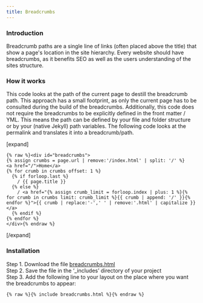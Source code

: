 ```yaml
---
title: Breadcrumbs
---
```


### Introduction

Breadcrumb paths are a single line of links (often placed above the title) that show a page's location in the site hierarchy. Every website should have breadcrumbs, as it benefits SEO as well as the users understanding of the sites structure.

### How it works

This code looks at the path of the current page to destill the breadcrumb path. This approach has a small footprint, as only the current page has to be consulted during the build of the breadcrumbs. Additionally, this code does not require the breadcrumbs to be explicitly defined in the front matter / YML. This means the path can be defined by your file and folder structure or by your (native Jekyll) path variables. The following code looks at the permalink and translates it into a breadcrumb/path.

[expand]

```
{% raw %}<div id="breadcrumbs">
{% assign crumbs = page.url | remove:'/index.html' | split: '/' %}
<a href="/">Home</a>
{% for crumb in crumbs offset: 1 %}
  {% if forloop.last %}
    / {{ page.title }}
  {% else %}
    / <a href="{% assign crumb_limit = forloop.index | plus: 1 %}{% for crumb in crumbs limit: crumb_limit %}{{ crumb | append: '/' }}{% endfor %}">{{ crumb | replace:'-',' ' | remove:'.html' | capitalize }}</a>
  {% endif %}
{% endfor %}
</div>{% endraw %}
```

[/expand]

### Installation

Step 1. Download the file [breadcrumbs.html](https://raw.githubusercontent.com/jhvanderschee/jekyllcodex/gh-pages/_includes/breadcrumbs.html)
<br />Step 2. Save the file in the ‘_includes’ directory of your project
<br />Step 3. Add the following line to your layout on the place where you want the breadcrumbs to appear:

```
{% raw %}{% include breadcrumbs.html %}{% endraw %}
```